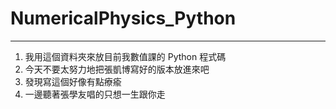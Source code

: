 # NumericalPhysics_Python

---
1. 我用這個資料夾來放目前我數值課的 Python 程式碼
2. 今天不要太努力地把張凱博寫好的版本放進來吧
3. 發現寫這個好像有點療瘉
4. 一邊聽著張學友唱的只想一生跟你走
